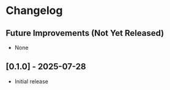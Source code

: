 # Changelog

## Future Improvements (Not Yet Released)

- None

## [0.1.0] - 2025-07-28

- Initial release
